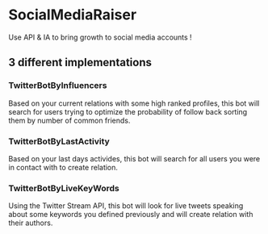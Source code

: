 # SocialMediaRaiser
Use API & IA to bring growth to social media accounts !

## 3 different implementations

### TwitterBotByInfluencers
Based on your current relations with some high ranked profiles, this bot will search for users trying to optimize the probability of follow back sorting them by number of common friends.

### TwitterBotByLastActivity
Based on your last days activides, this bot will search for all users you were in contact with to create relation.

### TwitterBotByLiveKeyWords
Using the Twitter Stream API, this bot will look for live tweets speaking about some keywords you defined previously and will create relation with their authors.
